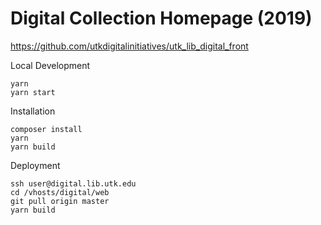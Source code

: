 # Digital Collection Homepage (2019)
https://github.com/utkdigitalinitiatives/utk_lib_digital_front

Local Development
```
yarn
yarn start
```

Installation
```
composer install
yarn
yarn build
```

Deployment
```
ssh user@digital.lib.utk.edu
cd /vhosts/digital/web
git pull origin master
yarn build
```
